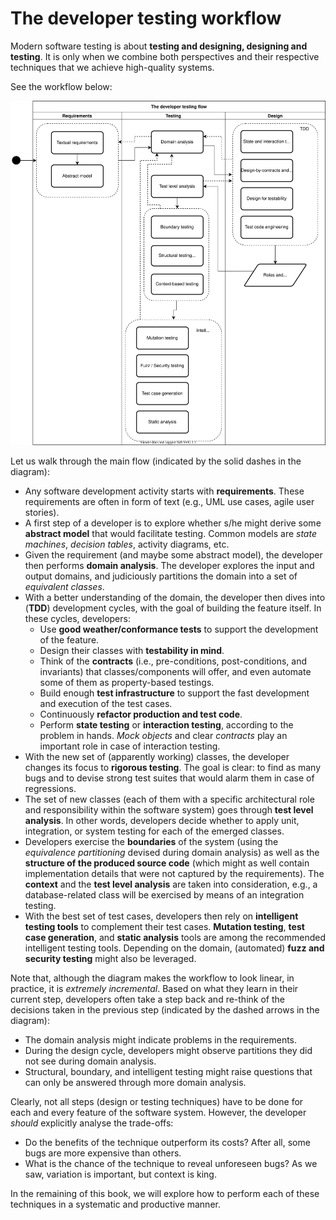 # The developer testing workflow

Modern software testing is about **testing and designing, designing and testing**. It is only when we combine both perspectives and their respective techniques that we achieve high-quality systems. 

See the workflow below:

![The developer testing workflow](img/dtw.svg)

Let us walk through the main flow (indicated by the solid dashes in the diagram):

* Any software development activity starts with **requirements**. These requirements are often in form of text (e.g., UML use cases, agile user stories).
* A first step of a developer is to explore whether s/he might derive some **abstract model** that would facilitate testing. Common models are _state machines_, _decision tables_, activity diagrams, etc.
* Given the requirement (and maybe some abstract model), the developer then performs **domain analysis**. The developer explores the input and output domains, and judiciously partitions the domain into a set of _equivalent classes_.
* With a better understanding of the domain, the developer then dives into (**TDD**) development cycles, with the goal of building the feature itself. In these cycles, developers:
	* Use **good weather/conformance tests** to support the development of the feature.
	* Design their classes with **testability in mind**.
	* Think of the **contracts** (i.e., pre-conditions, post-conditions, and invariants) that classes/components will offer, and even automate some of them as property-based testings.
	* Build enough **test infrastructure** to support the fast development and execution of the test cases.
	* Continuously **refactor production and test code**.
	* Perform **state testing** or **interaction testing**, according to the problem in hands. _Mock objects_ and clear _contracts_ play an important role in case of interaction testing.
* With the new set of (apparently working) classes, the developer changes its focus to **rigorous testing**. The goal is clear: to find as many bugs and to devise strong test suites that would alarm them in case of regressions.
* The set of new classes (each of them with a specific architectural role and responsibility within the software system) goes through **test level analysis**. In other words, developers decide whether to apply unit, integration, or system testing for each of the emerged classes.
* Developers exercise the **boundaries** of the system (using the _equivalence partitioning_ devised during domain analysis) as well as the **structure of the produced source code** (which might as well contain implementation details that were not captured by the requirements). The **context** and the **test level analysis** are taken into consideration, e.g., a database-related class will be exercised by means of an integration testing.
* With the best set of test cases, developers then rely on **intelligent testing tools** to complement their test cases. **Mutation testing**, **test case generation**, and **static analysis** tools are among the recommended intelligent testing tools. Depending on the domain, (automated) **fuzz and security testing** might also be leveraged.

Note that, although the diagram makes the workflow to look linear, in practice, it is _extremely incremental_. Based on what they learn in their current step, developers often take a step back and re-think of the decisions taken in the previous step (indicated by the dashed arrows in the diagram):

* The domain analysis might indicate problems in the requirements. 
* During the design cycle, developers might observe partitions they did not see during domain analysis.
* Structural, boundary, and intelligent testing might raise questions that can only be answered through more domain analysis.

Clearly, not all steps (design or testing techniques) have to be done for each and every feature of the software system. However, the developer _should_ explicitly analyse the trade-offs: 

* Do the benefits of the technique outperform its costs? After all, some bugs are more expensive than others.
* What is the chance of the technique to reveal unforeseen bugs? As we saw, variation is important, but context is king.

In the remaining of this book, we will explore how to perform each of these techniques in a systematic and productive manner.
